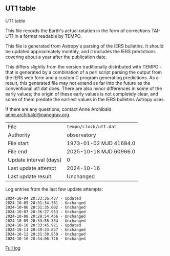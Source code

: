 
## UT1 table

UT1 table

This file records the Earth's actual rotation in the form of
corrections TAI-UT1 in a format readable by TEMPO.

This file is generated from Astropy's parsing of the IERS
bulletins. It should be updated approximately monthly, and it
includes the IERS predictions covering about a year after the
publication date.

This differs slightly from the version traditionally distributed
with TEMPO - that is generated by a combination of a perl script
parsing the output from the IERS web form and a custom C program
generating predictions. As a result, this generated file may not
extend as far into the future as the conventional ut1.dat does.
There are also minor differences in some of the early values; the
origin of these early values is not completely clear, and some of
them predate the earliest values in the IERS bulletins Astropy uses.

If there are any questions, contact Anne Archibald
<anne.archibald@nanograv.org>.

|     |     |
|:--- |:--- |
| File | `tempo/clock/ut1.dat` |
| Authority | observatory |
| File start | 1973-01-02 MJD 41684.0 |
| File end | 2025-10-18 MJD 60966.0 |
| Update interval (days) | 0 |
| Last update attempt | 2024-10-16 |
| Last update result | Unchanged |

Log entries from the last few update attempts:
```
2024-10-04 20:33:36.437 - Updated
2024-10-05 20:31:34.361 - Unchanged
2024-10-06 20:31:35.002 - Unchanged
2024-10-07 20:36:27.953 - Unchanged
2024-10-08 20:29:54.466 - Unchanged
2024-10-09 20:33:58.334 - Unchanged
2024-10-10 20:33:45.921 - Updated
2024-10-11 20:39:23.837 - Unchanged
2024-10-12 20:31:38.859 - Unchanged
2024-10-16 20:34:06.726 - Unchanged
```
[Full log](https://raw.githubusercontent.com/ipta/pulsar-clock-corrections/main/log/tempo/clock/ut1.dat.log)
